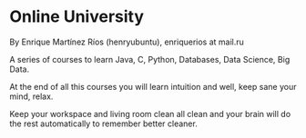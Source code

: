 # Online University

By Enrique Martínez Ríos (henryubuntu), enriquerios at mail.ru

A series of courses to learn Java, C, Python, Databases, Data Science, Big Data.

At the end of all this courses you will learn intuition and well, keep sane your mind, relax.

Keep your workspace and living room clean all clean and your brain will do the rest automatically to remember better cleaner.
